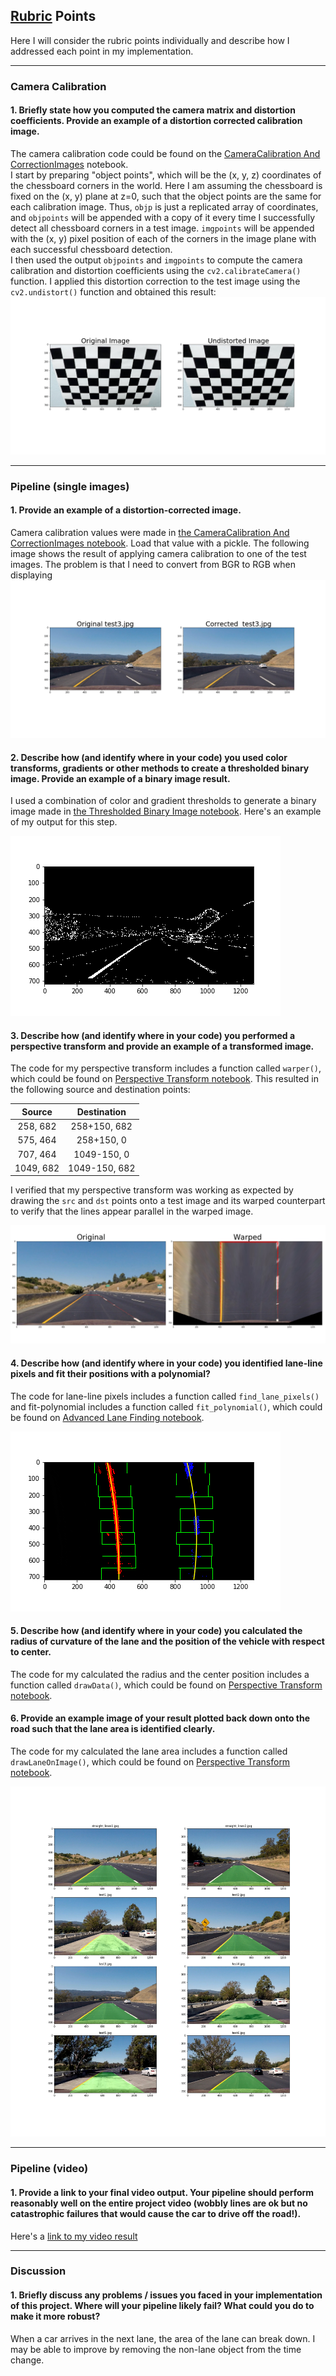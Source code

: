 
## [Rubric](https://review.udacity.com/#!/rubrics/571/view) Points

Here I will consider the rubric points individually and describe how I addressed each point in my implementation.  

---

### Camera Calibration

#### 1. Briefly state how you computed the camera matrix and distortion coefficients. Provide an example of a distortion corrected calibration image.

The camera calibration code could be found on the [CameraCalibration And CorrectionImages](./CameraCalibration_and_CorrectionImages.ipynb) notebook.  
I start by preparing "object points", which will be the (x, y, z) coordinates of the chessboard corners in the world. Here I am assuming the chessboard is fixed on the (x, y) plane at z=0, such that the object points are the same for each calibration image.  Thus, `objp` is just a replicated array of coordinates, and `objpoints` will be appended with a copy of it every time I successfully detect all chessboard corners in a test image.  `imgpoints` will be appended with the (x, y) pixel position of each of the corners in the image plane with each successful chessboard detection.  
I then used the output `objpoints` and `imgpoints` to compute the camera calibration and distortion coefficients using the `cv2.calibrateCamera()` function.  I applied this distortion correction to the test image using the `cv2.undistort()` function and obtained this result: 
![result image](./outputs/image_calibrate.png)

---

### Pipeline (single images)

#### 1. Provide an example of a distortion-corrected image.
Camera calibration values ​​were made in [the CameraCalibration And CorrectionImages notebook](.\CameraCalibration_and_CorrectionImages.ipynb). Load that value with a pickle. The following image shows the result of applying camera calibration to one of the test images. The problem is that I need to convert from BGR to RGB when displaying 
![corrected image](./outputs/image_corrected.png)

#### 2. Describe how (and identify where in your code) you used color transforms, gradients or other methods to create a thresholded binary image.  Provide an example of a binary image result.

I used a combination of color and gradient thresholds to generate a binary image made in [the Thresholded Binary Image notebook](.\Thresholded_Binary_Image.ipynb
).  Here's an example of my output for this step. 

![combine thresholds](./outputs/image_combine_thresholds.png)

#### 3. Describe how (and identify where in your code) you performed a perspective transform and provide an example of a transformed image.

The code for my perspective transform includes a function called `warper()`, which could be found on [Perspective Transform notebook](./PerspectiveTransform.ipynb).
This resulted in the following source and destination points:

| Source     | Destination   | 
|:----------:|:-------------:| 
|  258, 682  | 258+150,  682 | 
|  575, 464  | 258+150,    0 |
|  707, 464  | 1049-150,   0 |
| 1049, 682  | 1049-150, 682 |

I verified that my perspective transform was working as expected by drawing the `src` and `dst` points onto a test image and its warped counterpart to verify that the lines appear parallel in the warped image.

![my perspective transform](./outputs/birds_eye_view.png)

#### 4. Describe how (and identify where in your code) you identified lane-line pixels and fit their positions with a polynomial?

The code for lane-line pixels includes a function called `find_lane_pixels()` and fit-polynomial includes a function called `fit_polynomial()`, which could be found on [Advanced Lane Finding notebook](./AdvancedLaneFinding.ipynb).

![my fit polynomial](./outputs/fit_polynomial.png)

#### 5. Describe how (and identify where in your code) you calculated the radius of curvature of the lane and the position of the vehicle with respect to center.

The code for my calculated the radius and the center position includes a function called `drawData()`, which could be found on [Perspective Transform notebook](./PerspectiveTransform.ipynb).

#### 6. Provide an example image of your result plotted back down onto the road such that the lane area is identified clearly.

The code for my calculated the lane area includes a function called `drawLaneOnImage()`, which could be found on [Perspective Transform notebook](./PerspectiveTransform.ipynb).

![draw lane](./outputs/draw_lane.png)

---

### Pipeline (video)

#### 1. Provide a link to your final video output.  Your pipeline should perform reasonably well on the entire project video (wobbly lines are ok but no catastrophic failures that would cause the car to drive off the road!).

Here's a [link to my video result](./outputs/project_video.mp4)

---

### Discussion

#### 1. Briefly discuss any problems / issues you faced in your implementation of this project.  Where will your pipeline likely fail?  What could you do to make it more robust?

When a car arrives in the next lane, the area of ​​the lane can break down.
I may be able to improve by removing the non-lane object from the time change.
